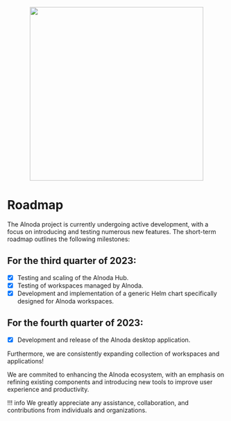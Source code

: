 <p align="center">
  <img src="../img/roadmap.svg" alt="" width="400">
</p>

# Roadmap

The Alnoda project is currently undergoing active development, with a focus on introducing and testing numerous new features. 
The short-term roadmap outlines the following milestones:

## For the third quarter of 2023:

- [x] Testing and scaling of the Alnoda Hub.
- [x] Testing of workspaces managed by Alnoda.
- [x] Development and implementation of a generic Helm chart specifically designed for Alnoda workspaces.

## For the fourth quarter of 2023:

- [x] Development and release of the Alnoda desktop application.

Furthermore, we are consistently expanding collection of workspaces and applications!

We are commited to enhancing the Alnoda ecosystem, with an emphasis on refining existing components and introducing new tools to improve user experience and productivity.

!!! info 
    We greatly appreciate any assistance, collaboration, and contributions from individuals and organizations.
